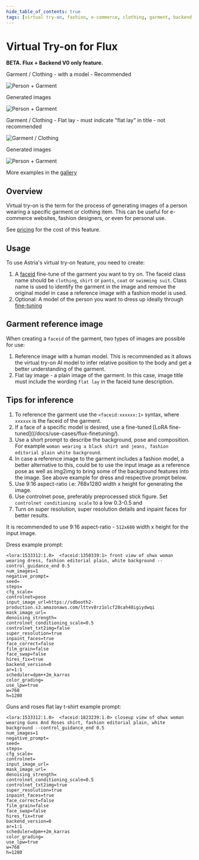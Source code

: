 ```yaml
---
hide_table_of_contents: true
tags: [virtual try-on, fashion, e-commerce, clothing, garment, backend-v0, VTON]
---
```


# Virtual Try-on for Flux
**BETA. Flux + Backend V0 only feature.**

<div style={{ display: "grid", 'grid-template-columns': '1fr 1fr', gap: '1.5rem' }}>

<div>

<figcaption>Garment / Clothing - with a model - Recommended</figcaption>

![Person + Garment](./img/virtual-try-on-dress-input.webp)
</div>

<div>
<figcaption>Generated images</figcaption>

![Person + Garment](./img/virtual-try-on-dress-out.jpg)
</div>
</div>

<div style={{ display: "grid", 'grid-template-columns': '1fr 1fr', gap: '1.5rem' }}>

<div>

<figcaption>Garment / Clothing - Flat lay - must indicate "flat lay" in title - not recommended</figcaption>

![Garment / Clothing](./img/virtual-try-on-flux-input.webp)
</div>

<div>
<figcaption>Generated images</figcaption>

![Person + Garment](./img/virtual-try-on-flux-out.jpg)
</div>
</div>

More examples in the [gallery](https://www.astria.ai/gallery?text=faceid&branch=flux1)

## Overview

Virtual try-on is the term for the process of generating images of a person wearing a specific garment or clothing item. This can be useful for e-commerce websites, fashion designers, or even for personal use.

See [pricing](https://www.astria.ai/pricing) for the cost of this feature.

## Usage
To use Astria's virtual try-on feature, you need to create:

1. A [faceid](/docs/features/faceid) fine-tune of the garment you want to try on. The faceid class name should be `clothing`, `shirt` or `pants`, `coat` or `swimming suit`. Class name  is used to identify the garment in the image and remove the original model in case a reference image with a fashion model is used.
1. Optional: A model of the person you want to dress up ideally through [fine-tuning](/docs/use-cases/flux-finetuning/)

## Garment reference image
When creating a `faceid` of the garment, two types of images are possible for use:
1. Reference image with a human model. This is recommended as it allows the virtual try-on AI model to infer relative position to the body and get a better understanding of the garment.
2. Flat lay image - a plain image of the garment. In this case, image title must include the wording `flat lay` in the faceid tune description.

## Tips for inference

1. To reference the garment use the `<faceid:xxxxxx:1>` syntax, where `xxxxxx` is the faceid of the garment.
2. If a face of a specific model is desired, use a fine-tuned [LoRA fine-tuned]((/docs/use-cases/flux-finetuning/).
1. Use a short prompt to describe the background, pose and composition. For example `woman wearing a black shirt and jeans, fashion editorial plain white background`.
2. In case a reference image to the garment includes a fashion model, a better alternative to this, could be to use the input image as a reference pose as well as img2img to bring some of the background features into the image. See above example for dress and respective prompt below.
3. Use 9:16 aspect-ratio i.e: 768x1280 width x height for generating the image.
4. Use controlnet pose, preferably preprocessed stick figure. Set `controlnet conditioning scale` to a low 0.3-0.5 and
5. Turn on super resolution, super resolution details and inpaint faces for better results.

It is recommended to use 9:16 aspect-ratio - `512x680` width x height for the input image.


Dress example prompt:
````text
<lora:1533312:1.0>  <faceid:1350339:1> front view of ohwx woman wearing dress, fashion editorial plain, white background --control_guidance_end 0.5
num_images=1
negative_prompt=
seed=
steps=
cfg_scale=
controlnet=pose
input_image_url=https://sdbooth2-production.s3.amazonaws.com/lttvv8rz1olcf28cah48igiydwqi
mask_image_url=
denoising_strength=
controlnet_conditioning_scale=0.5
controlnet_txt2img=false
super_resolution=true
inpaint_faces=true
face_correct=false
film_grain=false
face_swap=false
hires_fix=true
backend_version=0
ar=1:1
scheduler=dpm++2m_karras
color_grading=
use_lpw=true
w=768
h=1280
````

Guns and roses flat lay t-shirt example prompt:
````text
<lora:1533312:1.0>  <faceid:1823239:1.0> closeup view of ohwx woman wearing Guns And Roses shirt, fashion editorial plain, white background --control_guidance_end 0.5
num_images=1
negative_prompt=
seed=
steps=
cfg_scale=
controlnet=
input_image_url=
mask_image_url=
denoising_strength=
controlnet_conditioning_scale=0.5
controlnet_txt2img=true
super_resolution=true
inpaint_faces=true
face_correct=false
film_grain=false
face_swap=false
hires_fix=true
backend_version=0
ar=1:1
scheduler=dpm++2m_karras
color_grading=
use_lpw=true
w=768
h=1280
````
